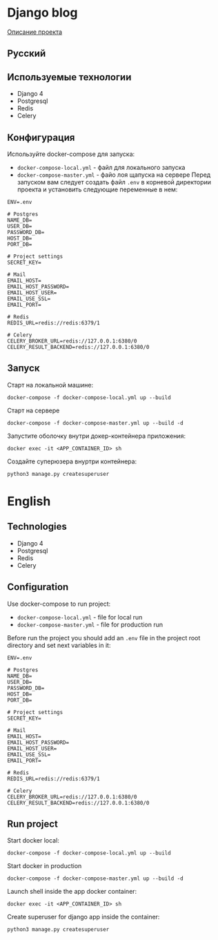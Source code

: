 # Django blog

[Описание проекта](./description.md)

## Русский

## Используемые технологии
- Django 4
- Postgresql
- Redis
- Celery

## Конфигурация
Используйте docker-compose для запуска:
- `docker-compose-local.yml` - файл для локального запуска
- `docker-compose-master.yml` - файо лоя щапуска на сервере
Перед запуском вам следует создать файл `.env` в корневой директории проекта и установить следующие переменные в нем:

```
ENV=.env

# Postgres
NAME_DB=
USER_DB=
PASSWORD_DB=
HOST_DB=
PORT_DB=

# Project settings
SECRET_KEY=

# Mail
EMAIL_HOST=
EMAIL_HOST_PASSWORD=
EMAIL_HOST_USER=
EMAIL_USE_SSL=
EMAIL_PORT=

# Redis
REDIS_URL=redis://redis:6379/1

# Celery
CELERY_BROKER_URL=redis://127.0.0.1:6380/0
CELERY_RESULT_BACKEND=redis://127.0.0.1:6380/0
```


## Запуск


Старт на локальной машине:
```
docker-compose -f docker-compose-local.yml up --build
```
Старт на сервере
```
docker-compose -f docker-compose-master.yml up --build -d
```
Запустите оболочку внутри докер-контейнера приложения:
```
docker exec -it <APP_CONTAINER_ID> sh
```
Создайте суперюзера внуртри контейнера:
```
python3 manage.py createsuperuser
```

# English

## Technologies
- Django 4
- Postgresql
- Redis
- Celery

## Configuration
Use docker-compose to run project:
- `docker-compose-local.yml` - file for local run
- `docker-compose-master.yml` - file for production run

Before run the project you should add an `.env` file in the project root directory and set next variables in it:
```
ENV=.env

# Postgres
NAME_DB=
USER_DB=
PASSWORD_DB=
HOST_DB=
PORT_DB=

# Project settings
SECRET_KEY=

# Mail
EMAIL_HOST=
EMAIL_HOST_PASSWORD=
EMAIL_HOST_USER=
EMAIL_USE_SSL=
EMAIL_PORT=

# Redis
REDIS_URL=redis://redis:6379/1

# Celery
CELERY_BROKER_URL=redis://127.0.0.1:6380/0
CELERY_RESULT_BACKEND=redis://127.0.0.1:6380/0
```


## Run project


Start docker local:
```
docker-compose -f docker-compose-local.yml up --build
```
Start docker in production
```
docker-compose -f docker-compose-master.yml up --build -d
```
Launch shell inside the app docker container:
```
docker exec -it <APP_CONTAINER_ID> sh
```
Create superuser for django app inside the container:
```
python3 manage.py createsuperuser
```

